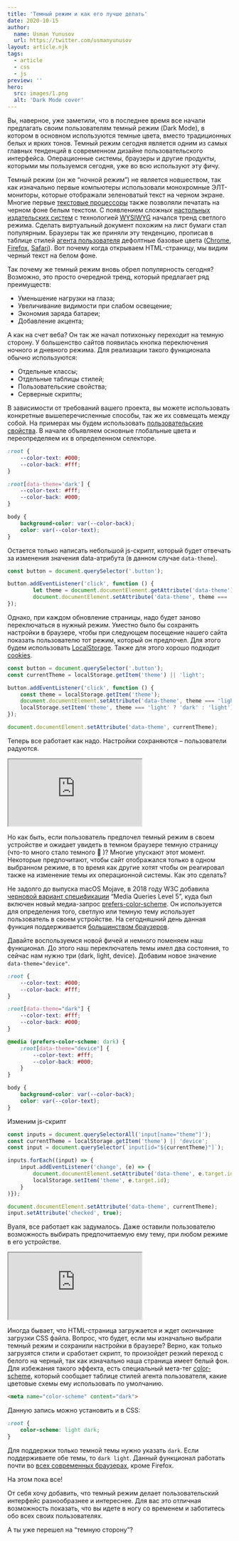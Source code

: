 ```yaml
---
title: 'Темный режим и как его лучше делать'
date: 2020-10-15
author:
  name: Usman Yunusov
  url: https://twitter.com/usmanyunusov
layout: article.njk
tags:
  - article
  - css
  - js
preview: ''
hero:
  src: images/1.png
  alt: 'Dark Mode cover'
---
```


Вы, наверное, уже заметили, что в последнее время все начали предлагать своим пользователям темный режим (Dark Mode), в котором в основном используются темные цвета, вместо традиционных белых и ярких тонов. Темный режим сегодня является одним из самых главных тенденций в современном дизайне пользовательского интерфейса. Операционные системы, браузеры и другие продукты, которыми мы пользуемся сегодня, уже во всю используют эту фичу.

Темный режим (он же “ночной режим”) не является новшеством, так как изначально первые компьютеры использовали монохромные ЭЛТ-мониторы, которые отображали зеленоватый текст на черном экране. Многие первые [текстовые процессоры](https://ru.wikipedia.org/wiki/%D0%A2%D0%B5%D0%BA%D1%81%D1%82%D0%BE%D0%B2%D1%8B%D0%B9_%D0%BF%D1%80%D0%BE%D1%86%D0%B5%D1%81%D1%81%D0%BE%D1%80) также позволяли печатать на черном фоне белым текстом. С появлением сложных [настольных издательских систем](https://ru.wikipedia.org/wiki/%D0%9D%D0%B0%D1%81%D1%82%D0%BE%D0%BB%D1%8C%D0%BD%D0%B0%D1%8F_%D0%B8%D0%B7%D0%B4%D0%B0%D1%82%D0%B5%D0%BB%D1%8C%D1%81%D0%BA%D0%B0%D1%8F_%D1%81%D0%B8%D1%81%D1%82%D0%B5%D0%BC%D0%B0) с технологией [WYSIWYG](https://ru.wikipedia.org/wiki/WYSIWYG.) начался тренд светлого режима. Сделать виртуальный документ похожим на лист бумаги стал популярным. Браузеры так же приняли эту тенденцию, прописав в таблице стилей [агента пользователя](https://developer.mozilla.org/ru/docs/%D0%A1%D0%BB%D0%BE%D0%B2%D0%B0%D1%80%D1%8C/User_agent) дефолтные базовые цвета ([Chrome](https://chromium.googlesource.com/chromium/blink/+/master/Source/core/css/html.css), [Firefox](https://dxr.mozilla.org/mozilla-central/source/layout/style/res/html.css), [Safari](https://trac.webkit.org/browser/trunk/Source/WebCore/css/html.css)). Вот почему когда открываем HTML-страницу, мы видим черный текст на белом фоне.

Так почему же темный режим вновь обрел популярность сегодня? Возможно, это просто очередной тренд, который предлагает ряд преимуществ:

- Уменьшение нагрузки на глаза;
- Увеличивание видимости при слабом освещение;
- Экономия заряда батареи;
- Добавление акцента;

А как на счет веба? Он так же начал потихоньку переходит на темную сторону. У большенство сайтов появилась кнопка переключения ночного и дневного режима. Для реализации такого функционала обычно используются: 

- Отдельные классы;
- Отдельные таблицы стилей;
- Пользовательские  свойства;
- Серверные скрипты;

В зависимости от требований вашего проекта, вы можете использовать конкретные вышеперечисленные способы, так же их совмещать между собой. На примерах мы будем использовать [пользовательские свойства](https://www.w3.org/TR/css-variables-1/). В начале объявляем основные глобальные цвета и переопределяем их в определенном селекторе.

```css
:root {
	--color-text: #000;
	--color-back: #fff;
}

:root[data-theme='dark'] {
	--color-text: #fff;
	--color-back: #000;
}

body {
	background-color: var(--color-back);
	color: var(--color-text);
}
```

Остается только написать небольшой js-скрипт, который будет отвечать за изменения значения data-атрибута (в данном случае `data-theme`).

```js
const button = document.querySelector('.button');

button.addEventListener('click', function () {
		let theme = document.documentElement.getAttribute('data-theme');
		document.documentElement.setAttribute('data-theme', theme === 'dark' ? 'light' : 'dark');
});
```

Однако, при каждом обновление страницы, надо будет заново переключаться в нужный режим. Уместно было бы сохранять настройки в браузере, чтобы при следующем посещение нашего сайта показать пользователю тот режим, который он предпочел. Для этого будем использовать [LocalStorage](https://developer.mozilla.org/ru/docs/Web/API/Window/localStorage). Также для этого хорошо подходит [сookies](https://ru.wikipedia.org/wiki/Cookie).

```js
const button = document.querySelector('.button');
const currentTheme = localStorage.getItem('theme') || 'light';

button.addEventListener('click', function () {
    const theme = localStorage.getItem('theme'); 
    document.documentElement.setAttribute('data-theme', theme === 'light' ? 'dark' : 'light');
    localStorage.setItem('theme', theme === 'light' ? 'dark' : 'light');
});

document.documentElement.setAttribute('data-theme', currentTheme);
```

Теперь все работает как надо. Настройки сохраняются – пользователи радуются.

<iframe src="https://codepen.io/usmanyunusov/embed/preview/Exyagjv" title="Пример работы на CodePen."></iframe>

Но как быть, если пользователь предпочел темный режим в своем устройстве и ожидает увидеть в темном браузере темную страницу (что-то много стало темного 🙂 )? Многие упускают этот момент. Некоторые предпочитают, чтобы сайт отображался только в одном выбранном режиме, в то время как другие хотят чтобы он реагировал также на изменение темы их операционной системы. Как это сделать?

Не задолго до выпуска macOS Mojave, в 2018 году W3C добавила [черновой вариант спецификации](https://github.com/w3c/csswg-drafts/commit/bc456b739e20ad55b4cfa2684277fc646c4a0afc#diff-991dd8d5d2f1acaf819b5c26d8b3f99eR660) “Media Queries Level 5”, куда был включен новый медиа-запрос [prefers-color-scheme](https://www.w3.org/TR/mediaqueries-5/#prefers-color-scheme). Он используется для определения того, светлую или темную тему использует пользователь в своем устройстве. На сегодняшний день данная функция поддерживается [большинством браузеров](https://caniuse.com/?search=prefers-color-scheme).

Давайте воспользуемся новой фичей и немного поменяем наш функционал. До этого наш переключатель темы имел два состояния, то сейчас нам нужно три (dark, light, device). Добавим новое значение `data-theme="device"`.

```css
:root {
    --color-text: #000;
    --color-back: #fff;
}

:root[data-theme="dark"] {
    --color-text: #fff;
    --color-back: #000;
}

@media (prefers-color-scheme: dark) {
    :root[data-theme="device"] {
        --color-text: #fff;
        --color-back: #000;
    }
}

body {
    background-color: var(--color-back);
    color: var(--color-text);
}
```

Изменим js-скрипт

```js
const inputs = document.querySelectorAll('input[name="theme"]');
const currentTheme = localStorage.getItem('theme') || 'device';
const input = document.querySelector(`input[id="${currentTheme}"]`);

inputs.forEach((input) => {
	input.addEventListener('change', (e) => {
		document.documentElement.setAttribute('data-theme', e.target.id);
		localStorage.setItem('theme', e.target.id);
	}
)});

document.documentElement.setAttribute('data-theme', currentTheme);
input.setAttribute('checked', true);
```

Вуаля, все работает как задумалось. Даже оставили пользователю возможность выбирать предпочитаемую ему тему, при любом режиме в его устройстве.

<iframe src="https://codepen.io/usmanyunusov/embed/preview/JjKoRWv" title="Пример работы на CodePen."></iframe>

Иногда бывает, что HTML-страница загружается и ждет окончание загрузки CSS файла. Вопрос, что будет, если мы изначально выбрали темный режим и сохранили настройки в браузере? Верно, как только загрузятся стили и сработает скрипт, то произойдет резкий переход с белого на черный, так как изначально наша страница имеет белый фон. Для избежания такого эффекта, есть специальный мета-тег [color-scheme](https://www.w3.org/TR/css-color-adjust-1/#color-scheme-prop), который сообщает таблице стилей агента пользователя, какие цветовые схемы ему использовать по умолчанию.

```html
<meta name="color-scheme" content="dark">
```

Данную запись можно установить и в CSS:

```css
:root {
	color-scheme: light dark;
}
```

Для поддержки только темной темы нужно указать `dark`. Если поддерживаете обе темы, то `dark light`.  Данный функционал работать почти во [всех современных браузерах](https://caniuse.com/?search=name%3A%20color-scheme), кроме Firefox.

На этом пока все!

От себя хочу добавить, что темный режим делает пользовательский интерфейс разнообразнее и интереснее. Для вас это отличная возможность показать, что вы идете в ногу со временем и заботитесь обо всех своих пользователях.

А ты уже перешел на “темную сторону”?
